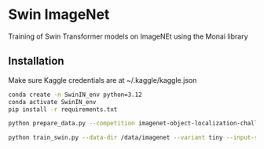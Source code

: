 # Swin ImageNet

Training of Swin Transformer models on ImageNEt using the Monai library

## Installation

Make sure Kaggle credentials are at ~/.kaggle/kaggle.json

```bash
conda create -n SwinIN_env python=3.12
conda activate SwinIN_env
pip install -r requirements.txt

python prepare_data.py --competition imagenet-object-localization-challenge --dest /data/imagenet --keep-archives

python train_swin.py --data-dir /data/imagenet --variant tiny --input-size 224 --batch-size 256 --epochs 90 --workers 8 --output-dir ./checkpoints
